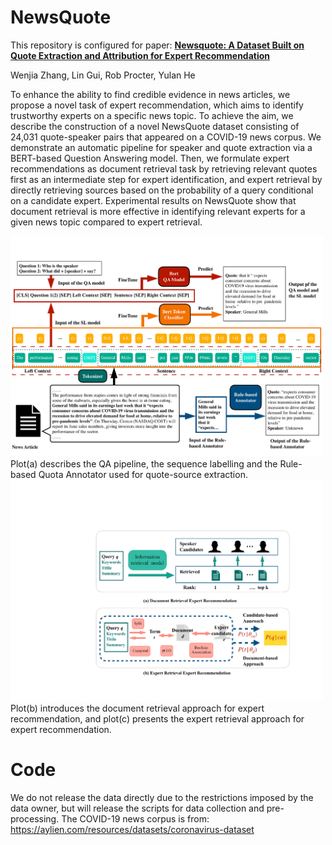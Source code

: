 # NewsQuote
This repository is configured for paper: 
[**Newsquote: A Dataset Built on Quote Extraction and Attribution for Expert Recommendation**](https://arxiv.org/abs/2305.04825)

Wenjia Zhang, Lin Gui, Rob Procter, Yulan He

To enhance the ability to find credible evidence in news articles, we propose a novel task of expert recommendation, which aims to identify trustworthy experts on a specific news topic. To achieve the aim, we describe the construction of a novel NewsQuote dataset consisting of 24,031 quote-speaker pairs that appeared on a COVID-19 news corpus. We demonstrate an automatic pipeline for speaker and quote extraction via a BERT-based Question Answering model. Then, we formulate expert recommendations as document retrieval task by retrieving relevant quotes first as an intermediate step for expert identification, and expert retrieval by directly retrieving sources based on the probability of a query conditional on a candidate expert. Experimental results on NewsQuote show that document retrieval is more effective in identifying relevant experts for a given news topic compared to expert retrieval.


<img src="https://github.com/WenjiaZh/NewsQuote/blob/main/quoteextract.pdf" width="500">
Plot(a) describes the QA pipeline, the sequence labelling and the Rule-based Quota Annotator used for quote-source extraction. 

<img src="https://github.com/WenjiaZh/NewsQuote/blob/main/expranking.pdf" width="500">
 Plot(b) introduces the document retrieval approach for expert recommendation, and plot(c) presents the expert retrieval approach for expert recommendation.

# Code
We do not release the data directly due to the restrictions imposed by the data owner, but will release the scripts for data collection and pre-processing.
The COVID-19 news corpus is from: https://aylien.com/resources/datasets/coronavirus-dataset 







